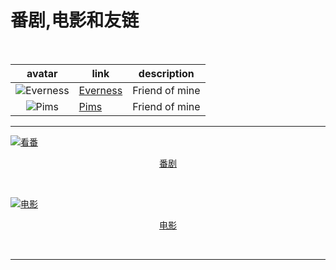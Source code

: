 # 番剧,电影和友链


<!--more-->

</br>

|                            avatar                            | link                               |    description   |
| :----------------------------------------------------------: | ---------------------------------- | -------------- |
| ![Everness](https://q1.qlogo.cn/g?b=qq&k=xzr8yQIojiaV6z78uJYBRfQ&s=100) | [Everness](https://ioyoi.me) | Friend of mine |  <!--1666287682-->
| ![Pims](https://q1.qlogo.cn/g?b=qq&k=lI2RGZqxEbzyw8icS7jeiaQw&s=100) | [Pims](https://phimos.github.io/)  | Friend of mine |  <!--392959395-->

---

<a href="/bangumi/"><img src="{{<param imgSrc>}}/page/20200406152156.png" title="看番"><figcaption><center>[番剧](/bangumi/)</center></figcaption></a>

</br>

<a href="/movies/"><img src="{{<param imgSrc>}}/page/20200406151840.jpg" title="电影"><figcaption><center>[电影](/movies/)</center></figcaption></a>

</br>

---
